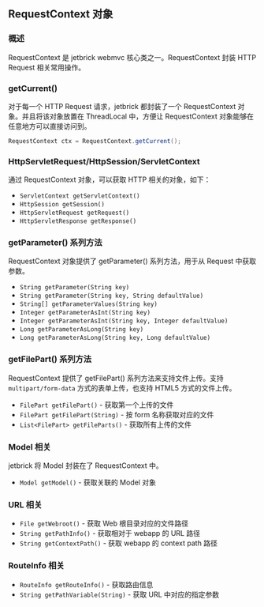 RequestContext 对象
-------------------------

### 概述

RequestContext 是 jetbrick webmvc 核心类之一。RequestContext 封装 HTTP Request 相关常用操作。

### getCurrent()

对于每一个 HTTP Request 请求，jetbrick 都封装了一个 RequestContext 对象。并且将该对象放置在 ThreadLocal 中，方便让 RequestContext 对象能够在任意地方可以直接访问到。

```java
RequestContext ctx = RequestContext.getCurrent();
```

### HttpServletRequest/HttpSession/ServletContext

通过 RequestContext 对象，可以获取 HTTP 相关的对象，如下：

* `ServletContext getServletContext()`
* `HttpSession getSession()`
* `HttpServletRequest getRequest()`
* `HttpServletResponse getResponse()`

### getParameter() 系列方法

RequestContext 对象提供了 getParameter() 系列方法，用于从 Request 中获取参数。

* `String getParameter(String key)`
* `String getParameter(String key, String defaultValue)`
* `String[] getParameterValues(String key)`
* `Integer getParameterAsInt(String key)`
* `Integer getParameterAsInt(String key, Integer defaultValue)`
* `Long getParameterAsLong(String key)`
* `Long getParameterAsLong(String key, Long defaultValue)`

### getFilePart() 系列方法

RequestContext 提供了 getFilePart() 系列方法来支持文件上传。支持 `multipart/form-data` 方式的表单上传，也支持 HTML5 方式的文件上传。

* `FilePart getFilePart()` - 获取第一个上传的文件
* `FilePart getFilePart(String)` - 按 form 名称获取对应的文件
* `List<FilePart> getFileParts()` - 获取所有上传的文件

### Model 相关

jetbrick 将 Model 封装在了 RequestContext 中。

* `Model getModel()` - 获取关联的 Model 对象

### URL 相关

* `File getWebroot()` - 获取 Web 根目录对应的文件路径
* `String getPathInfo()` - 获取相对于 webapp 的 URL 路径
* `String getContextPath()` - 获取 webapp 的 context path 路径

### RouteInfo 相关

* `RouteInfo getRouteInfo()` - 获取路由信息
* `String getPathVariable(String)` - 获取 URL 中对应的指定参数


